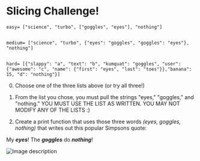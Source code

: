 # Slicing Challenge!


    easy= ["science", "turbo", ["goggles", "eyes"], "nothing"]


    medium= ["science", "turbo", {"eyes": "goggles", "goggles": "eyes"}, "nothing"]


    hard= [{"slappy": "a", "text": "b", "kumquat": "goggles", "user":{"awesome": "c", "name": {"first": "eyes", "last": "toes"}},"banana": 15, "d": "nothing"}]



0. Choose one of the three lists above (or try all three!)

0. From the list you chose, you must pull the strings "eyes," "goggles," and "nothing." YOU MUST USE THE LIST AS WRITTEN. YOU MAY NOT MODIFY ANY OF THE LISTS :)

0. Create a print function that uses those three words *(eyes, goggles, nothing)* that writes out this popular Simpsons quote:

My ***eyes***! The ***goggles*** do ***nothing***!

![Image description](https://github.com/csfeeser/python_basics/blob/master/simpsons.png)
